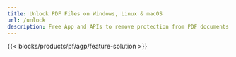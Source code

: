 ```yaml
---
title: Unlock PDF Files on Windows, Linux & macOS 
url: /unlock
description: Free App and APIs to remove protection from PDF documents
---
```


{{< blocks/products/pf/agp/feature-solution >}} 

